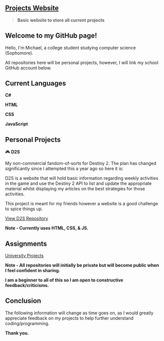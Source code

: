 [Projects Website](https://charmacost.github.io)
------------------------------------
>**Basic website to store all current projects**


Welcome to my GitHub page!
------------------------------------
Hello, I'm Michael, a college student studying computer science (Sophomore).

All repositories here will be personal projects, however, I will link my school GitHub account below.


Current Languages
-------------------
**C#**

**HTML**

**CSS**

**JavaScript**


 Personal Projects
-------------------

🎮 **D2S**

My non-commercial fandom-of-sorts for Destiny 2. The plan has changed significantly since I attempted this a year ago so here it is:

D2S is a website that will hold basic information regarding weekly activities in the game and use the Destiny 2 API to list and update the appropriate material whilst displaying my articles on the best strategies for those activities.

This project is meant for my friends however a website is a good challenge to spice things up.

[ View D2S Repository](https://github.com/charmacost/D2S)

**Note - Currently uses HTML, CSS, & JS.**


   Assignments
------------------

[University Projects](https://github.com/mcharmacost?tab=repositories)

**Note - All repositories will initially be private but will become public when I feel confident in sharing.**

**I am a beginner to all of this so I am open to constructive feedback/criticisms.**


   Conclusion
-----------------

The following information will change as time goes on, as I would greatly appreciate feedback on my projects to help further understand coding/programming.

**Thank you.**

